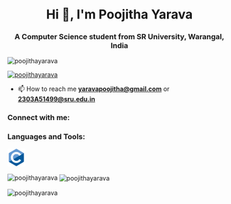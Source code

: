 <h1 align="center">Hi 👋, I'm Poojitha Yarava</h1>
<h3 align="center">A Computer Science student from SR University, Warangal, India</h3>

<p align="left"> <img src="https://komarev.com/ghpvc/?username=poojithayarava&label=Profile%20views&color=0e75b6&style=flat" alt="poojithayarava" /> </p>

<p align="left"> <a href="https://github.com/ryo-ma/github-profile-trophy"><img src="https://github-profile-trophy.vercel.app/?username=poojithayarava" alt="poojithayarava" /></a> </p>

- 📫 How to reach me **yaravapoojitha@gmail.com** or **2303A51499@sru.edu.in**

<h3 align="left">Connect with me:</h3>
<p align="left">
</p>

<h3 align="left">Languages and Tools:</h3>
<p align="left"> <a href="https://www.cprogramming.com/" target="_blank" rel="noreferrer"> <img src="https://raw.githubusercontent.com/devicons/devicon/master/icons/c/c-original.svg" alt="c" width="40" height="40"/> </a> </p>

<p><img align="left" src="https://github-readme-stats.vercel.app/api/top-langs?username=poojithayarava&show_icons=true&locale=en&layout=compact" alt="poojithayarava" /></p>

<p>&nbsp;<img align="center" src="https://github-readme-stats.vercel.app/api?username=poojithayarava&show_icons=true&locale=en" alt="poojithayarava" /></p>

<p><img align="center" src="https://github-readme-streak-stats.herokuapp.com/?user=poojithayarava&" alt="poojithayarava" /></p>

